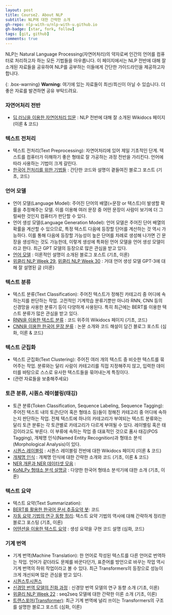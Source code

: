 ```yaml
---
layout: post
title: Course2. About NLP
subtitle: NLP에 대한 간략한 소개
gh-repo: nlp-with-u/nlp-with-u.github.io
gh-badge: [star, fork, follow]
tags: [git, github]
comments: true
---
```


NLP는 Natural Language Processing(자연어처리)의 약자로써 인간의 언어를 컴퓨터로 처리하고자 하는 모든 기법들을 아우릅니다. 이 페이지에서는 NLP 전반에 대해 잘 소개된 자료들을 공유하여 NLP를 공부하는 이들에게 간단한 가이드라인을 제공하고자 합니다.

{: .box-warning}
**Warning:** 여기에 있는 자료들이 최선/최신이 아닐 수 있습니다. 더 좋은 자료를 발견하면 공유 부탁드려요.

### 자연어처리 전반
* [딥 러닝을 이용한 자연어처리 입문](https://wikidocs.net/book/2155) : NLP 전반에 대해 잘 소개된 Wikidocs 페이지 (이론 & 코드)

### 텍스트 전처리
* 텍스트 전처리(Text Preprocessing): 자연어처리에 있어 제일 기초적인 단계. 텍스트를 컴퓨터가 이해하기 좋은 형태로 잘 가공하는 과정 전반을 가리킨다. 언어에 따라 사용하는 기법이 크게 갈린다.
* [한국어 전처리를 위한 기법들](https://ebbnflow.tistory.com/246) : 간단한 코드와 설명이 곁들여진 블로그 포스트 (기초, 코드)

### 언어 모델
* 언어 모델(Language Model): 주어진 단어의 배열(=문장 or 텍스트)이 발생할 확률을 추정해주는 모델. 이를 이용해 여러 문장 중 어떤 문장이 사람이 보기에 더 그럴싸한 것인지 컴퓨터가 판단할 수 있다.
* 언어 생성 모델(Language Generation Model): 언어 모델은 주어진 단어 배열의 확률을 계산할 수 있으므로, 특정 텍스트 다음에 등장할 단어를 계산하는 것 역시 가능하다. 이를 통해 다음에 등장할 가능성이 높은 단어를 차례로 생성해 나가면 긴 문장을 생성하는 것도 가능한데, 이렇게 생성에 특화된 언어 모델을 언어 생성 모델이라고 한다. 최근 GPT 모델의 등장으로 많은 관심을 받고 있다.
* [언어 모델](https://ratsgo.github.io/from%20frequency%20to%20semantics/2017/09/16/LM/) : 이론적인 설명이 소개된 블로그 포스트 (기초, 이론)
* [위클리 NLP Week 29](https://jiho-ml.com/weekly-nlp-29/), [위클리 NLP Week 30](https://jiho-ml.com/weekly-nlp-30/) : 거대 언어 생성 모델 GPT-3에 대해 잘 설명된 글 (이론)

### 텍스트 분류
* 텍스트 분류(Text Classification): 주어진 텍스트가 정해진 카테고리 중 어디에 속하는지를 판단하는 작업. 고전적인 기계학습 분류기뿐만 아니라 RNN, CNN 등의 신경망을 사용한 분류기 등이 다양하게 사용된다. 특히 최근에는 BERT를 이용한 텍스트 분류가 많은 관심을 받고 있다.
* [RNN을 이용한 텍스트 분류](https://wikidocs.net/22891) : 코드 위주의 Wikidocs 페이지 (기초, 코드)
* [CNN을 이용한 한국어 문장 분류](http://docs.likejazz.com/cnn-text-classification-tf/) : 논문 소개와 코드 해설이 담긴 블로그 포스트 (심화, 이론 & 코드)

### 텍스트 군집화
* 텍스트 군집화(Text Clustering): 주어진 여러 개의 텍스트 중 비슷한 텍스트를 묶어주는 작업. 분류와는 달리 사람이 카테고리를 직접 지정해주지 않고, 입력한 데이터를 바탕으로 스스로 유사한 텍스트들을 묶어내는게 특징이다.
* (관련 자료들을 보충해주세요)

### 토큰 분류, 시퀀스 레이블링(태깅)
* 토큰 분류(Token Classification, Sequence Labeling, Sequence Tagging): 주어진 텍스트 내의 토큰(단어 혹은 형태소 등)들이 정해진 카테고리 중 어디에 속하는지 판단하는 작업. 전체 텍스트에 하나의 카테고리가 부여되는 텍스트 분류와는 달리 토큰 분류는 각 토큰별로 카테고리가 다르게 부여될 수 있다. 레이벨링 혹은 태깅이라고도 부른다. 이 부류에 속하는 작업 중 대표적인 것으로 품사 태깅(POS Tagging), 개체명 인식(Named Entity Recognition)과 형태소 분석(Morphological Analysis)이 있다.
* [시퀀스 레이블링](https://wikidocs.net/66108) : 시퀀스 레이블링 전반에 대한 Wikidocs 페이지 (이론 & 코드)
* [개체명 인식](https://wikidocs.net/30682) : 개체명 인식에 대한 간략한 소개와 코드 (기초, 이론 & 코드)
* [NER 개론과 NER 데이터셋 모음](https://stellarway.tistory.com/29) :
* [KoNLPy 형태소 분석 설명글](https://konlpy-ko.readthedocs.io/ko/v0.4.3/morph/) : 다양한 한국어 형태소 분석기에 대한 소개 (기초, 이론)

### 텍스트 요약
* 텍스트 요약(Text Summarization): 
* [BERT를 활용한 한국어 문서 추출요약 봇](https://velog.io/@raqoon886/KorBertSum-SummaryBot): 코드
* [자동 요약 기법의 연구 동향 정리](https://bab2min.tistory.com/625): 텍스트 요약 기법의 역사에 대해 간략하게 정리한 블로그 포스팅 (기초, 이론)
* [어텐션을 이용한 텍스트 요약](https://wikidocs.net/72820) : 생성 요약을 구현 코드 설명 (심화, 코드)

### 기계 번역
* 기계 번역(Machine Translation): 한 언어로 작성된 텍스트를 다른 언어로 번역하는 작업. 언어가 같더라도 문체를 바꾼다던가, 표준어를 방언으로 바꾸는 작업 역시 기계 번역의 하위 작업이라고 볼 수 있다. 최근 Transformers의 등장으로 성능이 크게 개선되며 많은 관심을 받고 있다.
* [시퀀스투시퀀스](https://wikidocs.net/65154)
* [신경망 번역 모델의 진화 과정](https://tech.kakaoenterprise.com/45) : 신경망 번역 모델의 연구 동향 소개 (기초, 이론)
* [위클리 NLP Week 22](https://jiho-ml.com/weekly-nlp-22/) : seq2seq 모델에 대한 간략한 이론 소개 (기초, 이론)
* [트랜스포머(Transformer)](https://ratsgo.github.io/nlpbook/docs/language_model/transformers/): 최근 기계 번역에 널리 쓰이는 Transformers의 구조를 설명한 블로그 포스트 (심화, 이론)
